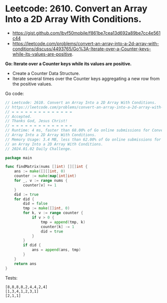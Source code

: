 # Leetcode: 2610. Convert an Array Into a 2D Array With Conditions.

- https://gist.github.com/lbvf50mobile/f861be7cea13d692a89be7cc4e561c44
- https://leetcode.com/problems/convert-an-array-into-a-2d-array-with-conditions/discuss/4493765/Go%3A-Iterate-over-a-Counter-keys-while-its-values-are-positive.

**Go: Iterate over a Counter keys while its values are positive.**

- Create a Counter Data Structure.
- Iterate several times over the Counter keys aggregating a new row from
  the positive values.

Go code:
```Go
// Leetcode: 2610. Convert an Array Into a 2D Array With Conditions.
// https://leetcode.com/problems/convert-an-array-into-a-2d-array-with-conditions/
// = = = = = = = = = = = = = =
// Accepted.
// Thanks God, Jesus Christ!
// = = = = = = = = = = = = = =
// Runtime: 4 ms, faster than 68.00% of Go online submissions for Convert an
// Array Into a 2D Array With Conditions.
// Memory Usage: 3.4 MB, less than 62.00% of Go online submissions for Convert
// an Array Into a 2D Array With Conditions.
// 2024.01.02 Daily Challenge.

package main

func findMatrix(nums []int) [][]int {
	ans := make([][]int, 0)
	counter := make(map[int]int)
	for _, v := range nums {
		counter[v] += 1
	}
	did := true
	for did {
		did = false
		tmp := make([]int, 0)
		for k, v := range counter {
			if v > 0 {
				tmp = append(tmp, k)
				counter[k] -= 1
				did = true
			}
		}
		if did {
			ans = append(ans, tmp)
		}
	}
	return ans
}
```



Tests:
```
[8,8,8,8,2,4,4,2,4]
[1,3,4,1,2,3,1]
[2,1,1]
```
